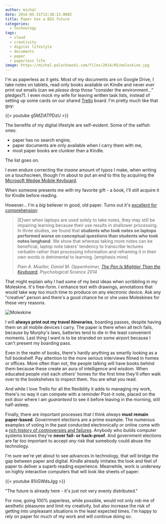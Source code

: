 ```yaml
---
author: michal
date: 2014-05-31T13:38:13.000Z
title: Paper has a BIG future
categories:
  - Technology
tags:
  - cloud
  - creativity
  - digital lifestyle
  - documents
  - paper
  - paperless life
image: https://michal.paluchowski.com/files/2014/05/moleskine.jpg
---
```


I'm as paperless as it gets. Most of my documents are on Google Drive, I take notes on tablets, read only books available on Kindle and never _ever_ print out emails (can we _please_ drop those "consider the environment..." pledges?). I even mock my wife for leaving written task lists, instead of setting up some cards on our shared [Trello][trellorecommend] board. I'm pretty much like that guy:

{{< youtube g5MZlATPDzU >}}

The benefits of my digital lifestyle are self-evident. Some of the selfish ones:

- paper has no search engine,
- paper documents are only available when I carry them with me,
- most paper books are clunkier than a Kindle.

The list goes on.

I even endure correcting the _insane_ amount of typos I make, when writing on a touchscreen, though I'm about to put an end to this by acquiring the [Microsoft Wedge Mobile Keyboard][mswedgekeyboard].

When someone presents me with my favorite gift - a book, I'll still acquire it for Kindle before reading.

However... I'm a _big_ believer in good, old paper. Turns out it's [excellent for comprehension][longhandnotetaking]:

> [E]ven when laptops are used solely to take notes, they may still be impairing learning because their use results in shallower processing. In three studies, we found that __students who took notes on laptops performed worse on conceptual questions than students who took notes longhand__. We show that whereas taking more notes can be beneficial, laptop note takers' tendency to transcribe lectures verbatim rather than processing information and reframing it in their own words is detrimental to learning. [emphasis mine]
>
> <cite>Pam A. Mueller, Daniel M. Oppenheimer, [The Pen Is Mightier Than the Keyboard][penmightierthankeyboard], Psychological Science 2014</cite>

That might explain why I had some of my best ideas when scribbling in my Moleskine. It's free-form. I enhance text with drawings, annotations that would take way too much time to produce on any electronic device. Ask any "creative" person and there's a good chance he or she uses Moleskines for these very reasons.

![Moleskine](/wp-content/uploads/sites/2/2014/05/moleskine.jpg)

I will __always print out my travel itineraries__, boarding passes, despite having them on all mobile devices I carry. The paper is there when all tech fails, because by Murphy's laws, batteries tend to die in the least convenient moments. Last thing I want is to be stranded on some airport because I can't present my boarding pass.

Even in the realm of books, there's hardly anything as smartly looking as a full bookshelf. Pay attention to the more serious interviews filmed in homes or offices. More often than not, the people talking will have books behind them because these create an aura of intelligence and wisdom. When educated people visit each others' homes for the first time they'll often walk over to the bookshelves to inspect them. You are what you read.

And while I love Trello for all the flexibility it adds to managing my work, there's no way it can compete with a reminder Post-it note, placed on the exit door where I am _guaranteed_ to see it before leaving in the morning, still half-asleep.

Finally, there are important processes that I think _always_ __must remain paper-based__. Government elections are a prime example. The numerous examples of voting in the past conducted electronically or online come with a [rich history of controversies and failures][wpelectrovotingproblems]. Anybody who builds computer systems knows they're __never fail- or hack-proof__. And government elections are far too important to accept _any_ risk that somebody could abuse the technology.

I'm sure we're yet about to see advances in technology, that will bridge the gap between paper and digital. Kindle already imitates the look and feel of paper to deliver a superb reading experience. Meanwhile, work is underway on highly interactive computers that will look like sheets of paper:

{{< youtube 81iiGWdsJgg >}}

"The future is already here - it's just not very evenly distributed."

For now, going 100% paperless, while possible, would not only rob me of aesthetic pleasures and limit my creativity, but also increase the risk of getting into unpleasant situations in the least expected times. I'm happy to rely on paper for much of my work and will continue doing so.

[longhandnotetaking]: http://www.psychologicalscience.org/index.php/news/releases/take-notes-by-hand-for-better-long-term-comprehension.html
[mswedgekeyboard]: http://www.microsoft.com/hardware/en-us/p/wedge-mobile-keyboard
[penmightierthankeyboard]: http://pss.sagepub.com/content/early/2014/05/21/0956797614524581
[trellorecommend]: https://trello.com/mpaluchowski/recommend
[wpelectrovotingproblems]: http://en.wikipedia.org/wiki/Electronic_voting#Documented_problems

